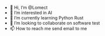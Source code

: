 - 👋 Hi, I’m @Lomect
- 👀 I’m interested in AI
- 🌱 I’m currently learning Python Rust
- 💞️ I’m looking to collaborate on software test
- 📫 How to reach me send email to me

<!---
Lomect/Lomect is a ✨ special ✨ repository because its `README.md` (this file) appears on your GitHub profile.
You can click the Preview link to take a look at your changes.
--->
